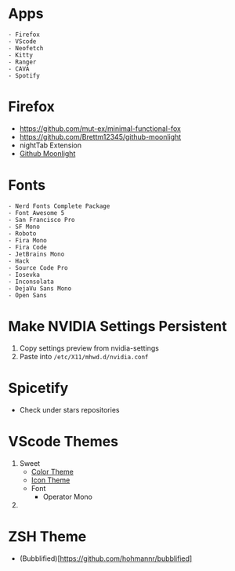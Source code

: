 # Apps
    - Firefox
    - VScode
    - Neofetch
    - Kitty
    - Ranger
    - CAVA
    - Spotify

# Firefox
- https://github.com/mut-ex/minimal-functional-fox
- https://github.com/Brettm12345/github-moonlight
- nightTab Extension
- [Github Moonlight](https://github.com/Brettm12345/github-moonlight)

# Fonts
    - Nerd Fonts Complete Package
    - Font Awesome 5
    - San Francisco Pro
    - SF Mono
    - Roboto
    - Fira Mono
    - Fira Code
    - JetBrains Mono
    - Hack
    - Source Code Pro
    - Iosevka
    - Inconsolata
    - DejaVu Sans Mono
    - Open Sans

# Make NVIDIA Settings Persistent
1. Copy settings preview from nvidia-settings
2. Paste into `/etc/X11/mhwd.d/nvidia.conf`

# Spicetify

- Check under stars repositories

# VScode Themes

1. Sweet
    - [Color Theme](https://github.com/EliverLara/sweet-vscode)
    - [Icon Theme](https://github.com/EliverLara/sweet-vscode-icons)
    - Font 
        - Operator Mono
2. 

# ZSH Theme
- (Bubblified)[https://github.com/hohmannr/bubblified]